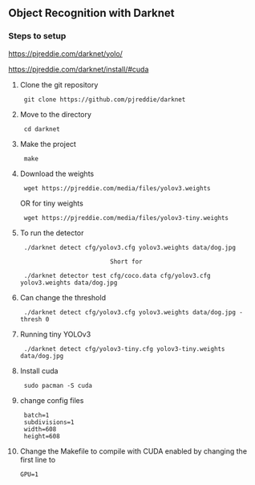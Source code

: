 ## Object Recognition with Darknet

### Steps to setup

https://pjreddie.com/darknet/yolo/

https://pjreddie.com/darknet/install/#cuda

1) Clone the git repository

        git clone https://github.com/pjreddie/darknet

2) Move to the directory

        cd darknet

3) Make the project

        make
        
4) Download the weights

        wget https://pjreddie.com/media/files/yolov3.weights 

    OR for tiny weights 
       
        wget https://pjreddie.com/media/files/yolov3-tiny.weights

5) To run the detector

        ./darknet detect cfg/yolov3.cfg yolov3.weights data/dog.jpg

                                Short for

        ./darknet detector test cfg/coco.data cfg/yolov3.cfg yolov3.weights data/dog.jpg

6) Can change the threshold

        ./darknet detect cfg/yolov3.cfg yolov3.weights data/dog.jpg -thresh 0

7) Running tiny YOLOv3

        ./darknet detect cfg/yolov3-tiny.cfg yolov3-tiny.weights data/dog.jpg

8) Install cuda

        sudo pacman -S cuda

9) change config files

        batch=1
        subdivisions=1
        width=608
        height=608

10) Change the Makefile to compile with CUDA enabled by changing the first line to

        GPU=1